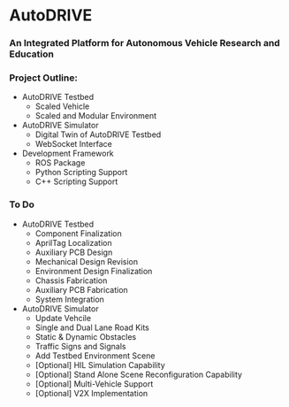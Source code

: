 # AutoDRIVE
### An Integrated Platform for Autonomous Vehicle Research and Education

### Project Outline:
- AutoDRIVE Testbed
  - Scaled Vehicle
  - Scaled and Modular Environment
- AutoDRIVE Simulator
  - Digital Twin of AutoDRIVE Testbed
  - WebSocket Interface
- Development Framework
  - ROS Package
  - Python Scripting Support
  - C++ Scripting Support

### To Do
- AutoDRIVE Testbed
  - Component Finalization
  - AprilTag Localization
  - Auxiliary PCB Design
  - Mechanical Design Revision
  - Environment Design Finalization
  - Chassis Fabrication
  - Auxiliary PCB Fabrication
  - System Integration
- AutoDRIVE Simulator
  - Update Vehcile
  - Single and Dual Lane Road Kits
  - Static & Dynamic Obstacles
  - Traffic Signs and Signals
  - Add Testbed Environment Scene
  - [Optional] HIL Simulation Capability
  - [Optional] Stand Alone Scene Reconfiguration Capability
  - [Optional] Multi-Vehicle Support
  - [Optional] V2X Implementation
